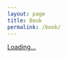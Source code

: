 ```yaml
---
layout: page
title: Book
permalink: /book/
---
```

<script src="https://gumroad.com/js/gumroad-embed.js"></script>
<div class="gumroad-product-embed"><a href="https://samflender.gumroad.com/l/mlontheground">Loading...</a></div>